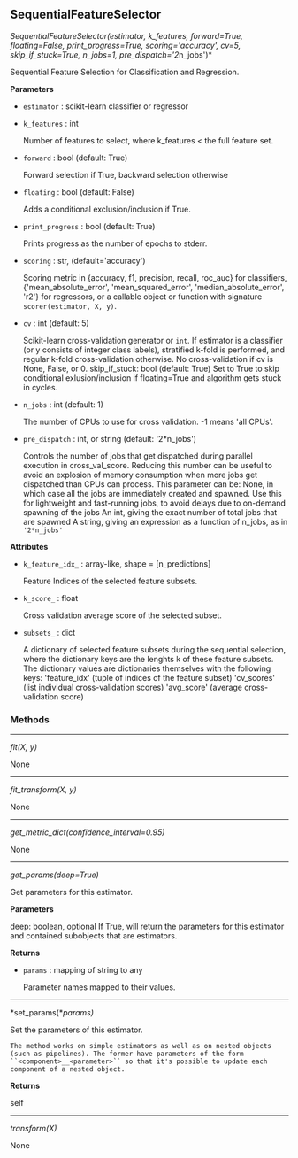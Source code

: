 ## SequentialFeatureSelector

*SequentialFeatureSelector(estimator, k_features, forward=True, floating=False, print_progress=True, scoring='accuracy', cv=5, skip_if_stuck=True, n_jobs=1, pre_dispatch='2*n_jobs')*

Sequential Feature Selection for Classification and Regression.

**Parameters**

- `estimator` : scikit-learn classifier or regressor


- `k_features` : int

    Number of features to select,
    where k_features < the full feature set.

- `forward` : bool (default: True)

    Forward selection if True,
    backward selection otherwise

- `floating` : bool (default: False)

    Adds a conditional exclusion/inclusion if True.

- `print_progress` : bool (default: True)

    Prints progress as the number of epochs
    to stderr.

- `scoring` : str, (default='accuracy')

    Scoring metric in {accuracy, f1, precision, recall, roc_auc}
    for classifiers,
    {'mean_absolute_error', 'mean_squared_error',
    'median_absolute_error', 'r2'} for regressors,
    or a callable object or function with
    signature ``scorer(estimator, X, y)``.

- `cv` : int (default: 5)

    Scikit-learn cross-validation generator or `int`.
    If estimator is a classifier (or y consists of integer class labels),
    stratified k-fold is performed, and regular k-fold cross-validation
    otherwise.
    No cross-validation if cv is None, False, or 0.
    skip_if_stuck: bool (default: True)
    Set to True to skip conditional
    exlusion/inclusion if floating=True and
    algorithm gets stuck in cycles.

- `n_jobs` : int (default: 1)

    The number of CPUs to use for cross validation. -1 means 'all CPUs'.

- `pre_dispatch` : int, or string (default: '2*n_jobs')

    Controls the number of jobs that get dispatched
    during parallel execution in cross_val_score.
    Reducing this number can be useful to avoid an explosion of
    memory consumption when more jobs get dispatched than CPUs can process.
    This parameter can be:
    None, in which case all the jobs are immediately created and spawned.
    Use this for lightweight and fast-running jobs,
    to avoid delays due to on-demand spawning of the jobs
    An int, giving the exact number of total jobs that are spawned
    A string, giving an expression as a function
    of n_jobs, as in `'2*n_jobs'`

**Attributes**

- `k_feature_idx_` : array-like, shape = [n_predictions]

    Feature Indices of the selected feature subsets.

- `k_score_` : float

    Cross validation average score of the selected subset.

- `subsets_` : dict

    A dictionary of selected feature subsets during the
    sequential selection, where the dictionary keys are
    the lenghts k of these feature subsets. The dictionary
    values are dictionaries themselves with the following
    keys: 'feature_idx' (tuple of indices of the feature subset)
    'cv_scores' (list individual cross-validation scores)
    'avg_score' (average cross-validation score)

### Methods

<hr>

*fit(X, y)*

None

<hr>

*fit_transform(X, y)*

None

<hr>

*get_metric_dict(confidence_interval=0.95)*

None

<hr>

*get_params(deep=True)*

Get parameters for this estimator.

**Parameters**

deep: boolean, optional
    If True, will return the parameters for this estimator and
    contained subobjects that are estimators.

**Returns**

- `params` : mapping of string to any

    Parameter names mapped to their values.

<hr>

*set_params(**params)*

Set the parameters of this estimator.

    The method works on simple estimators as well as on nested objects
    (such as pipelines). The former have parameters of the form
    ``<component>__<parameter>`` so that it's possible to update each
    component of a nested object.

**Returns**

self

<hr>

*transform(X)*

None

